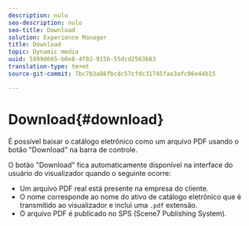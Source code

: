 ```yaml
---
description: nulo
seo-description: nulo
seo-title: Download
solution: Experience Manager
title: Download
topic: Dynamic media
uuid: 5899d665-b0e8-4f02-915b-55dcd2563b83
translation-type: tm+mt
source-git-commit: 7bc7b3a86fbcdc57cfdc31745fae3afc06e44b15

---
```



# Download{#download}

É possível baixar o catálogo eletrônico como um arquivo PDF usando o botão &quot;Download&quot; na barra de controle.

O botão &quot;Download&quot; fica automaticamente disponível na interface do usuário do visualizador quando o seguinte ocorre:

* Um arquivo PDF real está presente na empresa do cliente.
* O nome corresponde ao nome do ativo de catálogo eletrônico que é transmitido ao visualizador e inclui uma `.pdf` extensão.
* O arquivo PDF é publicado no SPS (Scene7 Publishing System).

